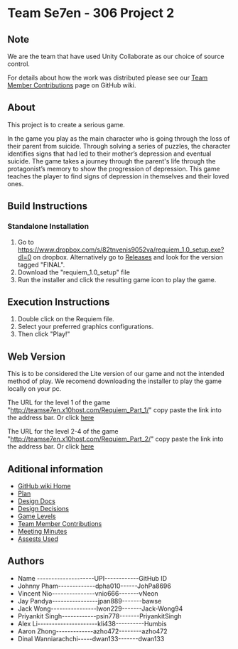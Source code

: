 # Team Se7en - 306 Project 2

## Note

We are the team that have used Unity Collaborate as our choice of source control.

For details about how the work was distributed please see our [Team Member Contributions](https://github.com/vNeon/306Project2/wiki/Team-member-contributions) page on GitHub wiki.

## About
This project is to create a serious game.

In the game you play as the main character who is going through the loss of their parent from suicide. Through solving a series of puzzles, the character identifies signs that had led to their mother’s depression and eventual suicide. The game takes a journey through the parent's life through the protagonist’s memory to show the progression of depression. This game teaches the player to find signs of depression in themselves and their loved ones.

## Build Instructions
### Standalone Installation
1. Go to https://www.dropbox.com/s/82tnvenis9052va/requiem_1.0_setup.exe?dl=0 on dropbox. Alternatively go to [Releases](https://github.com/vNeon/306Project2/releases) and look for the version tagged "FINAL".
2. Download the "requiem_1.0_setup" file  
3. Run the installer and click the resulting game icon to play the game.

## Execution Instructions
1. Double click on the Requiem file.
2. Select your preferred graphics configurations.
3. Then click "Play!"

## Web Version
This is to be considered the Lite version of our game and not the intended method of play.
We recomend downloading the installer to play the game locally on your pc.

The URL for the level 1 of the game "http://teamse7en.x10host.com/Requiem_Part_1/" copy paste the link into the address bar. Or click [here](http://teamse7en.x10host.com/Requiem_Part_1/)

The URL for the level 2-4 of the game "http://teamse7en.x10host.com/Requiem_Part_2/" copy paste the link into the address bar. Or click [here](http://teamse7en.x10host.com/Requiem_Part_2/)

## Aditional information

* [GitHub wiki Home](https://github.com/vNeon/306Project2/wiki)
* [Plan](https://github.com/vNeon/306Project2/wiki/Plan)
* [Design Docs](https://github.com/vNeon/306Project2/wiki/Design-Documents)
* [Design Decisions](https://github.com/vNeon/306Project2/wiki/Design-Decisions)
* [Game Levels](https://github.com/vNeon/306Project2/wiki/Game-Levels)
* [Team Member Contributions](https://github.com/vNeon/306Project2/wiki/Team-member-contributions)
* [Meeting Minutes](https://github.com/vNeon/306Project2/wiki/Meeting-Minutes)
* [Assests Used](https://github.com/vNeon/306Project2/wiki/Assets-used)



## Authors
* Name --------------------UPI------------GitHub ID
* Johnny Pham-------------dpha010------JohPa8696
* Vincent Nio---------------vnio666-------vNeon
* Jay Pandya----------------jpan889-------bawse
* Jack Wong----------------lwon229-------Jack-Wong94
* Priyankit Singh------------psin778-------PriyankitSingh
* Alex Li---------------------kli438----------Humbis
* Aaron Zhong-------------azho472--------azho472
* Dinal Wanniarachchi-----dwan133-------dwan133 
